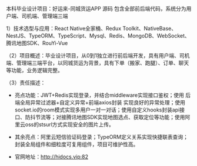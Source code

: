 本科毕业设计项目：好运来-同城货运APP 源码
包含全部前后端代码，系统分为用户端、司机端、管理端三端

1）技术选型与应用：React Native全家桶、Redux Toolkit、NativeBase、NestJS、TypeORM、TypeScript、Mysql、Redis、MongoDB、WebSocket、腾讯地图SDK、RouYi-Vue

（2）项目概述：毕业设计项目，从0到1独立进行前后端开发，具有用户端、司机端、管理端三端平台，以同城货运为背景，具有下单（搬家、跑腿）、订单、聊天等功能，业务逻辑完整。

（3）责任描述：

- 亮点功能：JWT+Redis实现登录，并结合middleware实现接口鉴权；使用 后端全局异常过滤器+自定义异常+前端axios封装 实现良好的异常处理；使用socket.io的room模式实现多用户一对一对话；使用自定义hooks封装api接口、防抖节流等；对接腾讯地图SDK实现地图选点、获取定位等功能；使用阿里云oss的stsurl方式实现安全的图片上传。
- 其余亮点：阿里云短信验证码登录；TypeORM定义关系实现快捷联表查询；封装全局组件和细粒度可复用组件，项目可维护性高。

- 官网地址：http://hidocs.vip:82
